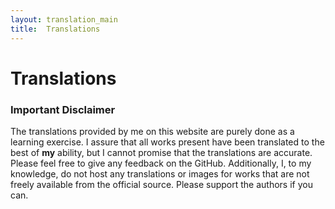 ```yaml
---
layout: translation_main
title:  Translations
---
```

# Translations
### Important Disclaimer
The translations provided by me on this website are purely done as a learning exercise.
I assure that all works present have been translated to the best of **my** ability,
but I cannot promise that the translations are accurate. Please feel free to give any feedback on the GitHub.
Additionally, I, to my knowledge, do not host any translations or images for works that are not freely available from the official source.
Please support the authors if you can.